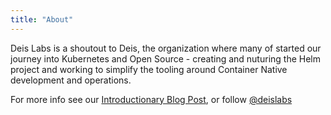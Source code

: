 ```yaml
---
title: "About"
---
```


Deis Labs is a shoutout to Deis, the organization where many of started our journey into Kubernetes and Open Source - creating and nuturing the Helm project and working to simplify the tooling around Container Native development and operations.


For more info see our [Introductionary Blog Post](posts/hello-world/), or follow [@deislabs](https://twitter.com/deislabs)